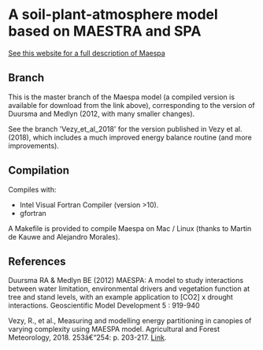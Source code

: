 A soil-plant-atmosphere model based on MAESTRA and SPA
===================================================

[See this website for a full description of Maespa](http://maespa.github.io)
  
## Branch

This is the master branch of the Maespa model (a compiled version is available for download from the link above),
corresponding to the version of Duursma and Medlyn (2012, with many smaller changes).

See the branch 'Vezy_et_al_2018' for the version published in Vezy et al. (2018), which includes a much improved energy balance routine (and more improvements).

## Compilation

Compiles with:
* Intel Visual Fortran Compiler (version >10). 
* gfortran

A Makefile is provided to compile Maespa on Mac / Linux (thanks to Martin de Kauwe and Alejandro Morales).


## References
Duursma RA & Medlyn BE (2012) MAESPA: A model to study interactions between water limitation, environmental drivers and vegetation function at tree and stand levels, with an example application to [CO2] x drought interactions. Geoscientific Model Development 5 : 919-940

Vezy, R., et al., Measuring and modelling energy partitioning in canopies of varying complexity using MAESPA model. Agricultural and Forest Meteorology, 2018. 253â€“254: p. 203-217. [Link](https://www.sciencedirect.com/science/article/pii/S016819231830042X).




